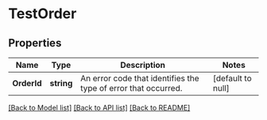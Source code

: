 # TestOrder

## Properties
Name | Type | Description | Notes
------------ | ------------- | ------------- | -------------
**OrderId** | **string** | An error code that identifies the type of error that occurred. | [default to null]

[[Back to Model list]](../README.md#documentation-for-models) [[Back to API list]](../README.md#documentation-for-api-endpoints) [[Back to README]](../README.md)

